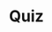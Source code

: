 ---
title: "Quiz"
pass_percentage: 70
type: "test"
questions:
  - id: "q1"
    text: "What label is recommended for this tutorial to prevent tutorial resources from mixing with other resources?"
    type: "single-answer"
    marks: 2
    options:
      - id: "a"
        text: "app:wordpress"
      - id: "b"
        text: "dev:tutorial"
        is_correct: true
      - id: "c"
        text: "env:production"
      - id: "d"
        text: "tier:frontend"
  - id: "q2"
    text: "What benefits does the Group Components functionality provide?"
    type: "multiple-answers"
    marks: 2
    options:
      - id: "a"
        text: "Visualizing relationships between resources"
        is_correct: true
      - id: "b"
        text: "Making it easier to manage resources"
        is_correct: true
      - id: "c"
        text: "Automatically scaling applications"
      - id: "d"
        text: "Reducing deployment costs"
  - id: "q3"
    text: "What metadata is used for component grouping?"
    type: "short-answer" 
    marks: 2
    correct_answer: "Labels" 
---